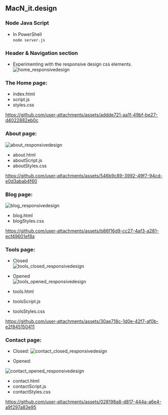 ## MacN_it.design



### Node Java Script

- In PowerShell <br>
`node server.js` <br>

### Header & Navigation section

- Experimenting with the responsive design css elements. <br>
![home_responsivedesign](https://github.com/user-attachments/assets/e515d419-cfcf-4e77-9840-d5bb09382683)

### The Home page: 
- index.html <br>
- script.js <br>
- styles.css <br>


https://github.com/user-attachments/assets/addde721-aa1f-49bf-be27-d4022882eb0c


### About page:

![about_responsivedesign](https://github.com/user-attachments/assets/1bce4a68-1bc0-4f34-8d98-08c02942455f)

- about.html
- aboutScript.js
- aboutStyles.css

https://github.com/user-attachments/assets/546b9c89-3992-49f7-94cd-e0d3abab4f60

### Blog page:

![blog_responsivedesign](https://github.com/user-attachments/assets/4c82baca-188d-424a-a1fb-a55711e74ae7)

- blog.html
- blogStyles.css

https://github.com/user-attachments/assets/b86f16d9-cc27-4af3-a281-ecf49601ef8a

### Tools page:

- Closed <br>
![tools_closed_responsivedesign](https://github.com/user-attachments/assets/fed9af48-0cf0-4eba-832b-c869c9f465ed)

- Opened <br>
![tools_opened_responsivedesign](https://github.com/user-attachments/assets/8016e882-c2dc-432e-b76b-0423a9735ed7)

- tools.html
- toolsScript.js
- toolsStyles.css

https://github.com/user-attachments/assets/30ae718c-1d0e-42f7-af0b-e2f845150411

### Contact page:

- Closed:
![contact_closed_responsivedesign](https://github.com/user-attachments/assets/77590c9a-c000-4dc4-82e6-060597a7111e)

-  Opened:

![contact_opened_responsivedesign](https://github.com/user-attachments/assets/6362eba3-f842-4fe1-93c9-46a5f2a723d9)

- contact.html
- contactScript.js
- contactStyles.css

https://github.com/user-attachments/assets/028198a8-d817-444a-a6e4-a9f297a83e95


